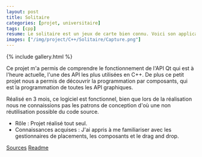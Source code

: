 ```yaml
---
layout: post
title: Solitaire
categories: [projet, universitaire]
tags: [cpp]
resume: Le solitaire est un jeux de carte bien connu. Voici son application en C++.
images: ["/img/project/C++/Solitaire/Capture.png"]
---
```

{% include gallery.html %}

Ce projet m'a permis de comprendre le fonctionnement de l'API Qt qui est à l'heure actuelle, l'une des API les plus utilisées en C++. De plus ce petit projet nous a permis de découvrir la programmation par composants, qui est la programmation de toutes les API graphiques. 

Réalisé en 3 mois, ce logiciel est fonctionnel, bien que lors de la réalisation nous ne connaissions pas les patrons de conception d'où une non réutilisation possible du code source.

* Rôle : Projet réalisé tout seul.
* Connaissances acquises : J'ai appris à me familiariser avec les gestionnaires de placements, les composants et le drag and drop.

<div class="container-link">
  <a href="/img/project/C++/Solitaire/Solitaire.zip" target="_blank">Sources</a>
  <a href="/img/project/C++/Solitaire/ALire" target="_blank">Readme</a>
</div>
